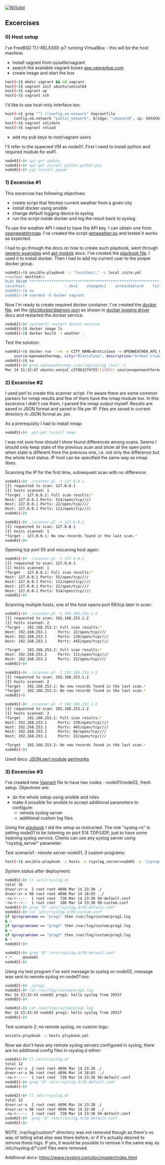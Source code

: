 [![N|Solid](https://cldup.com/dTxpPi9lDf.thumb.png)](https://nodesource.com/products/nsolid)
## Excercises
### 0) Host setup

I've FreeBSD 11.1-RELEASE-p7 running VirtualBox - this will be the host machine. 
  - Install vagrant from sysutils/vagrant
  - search the available vagrant boxes [app.vagrantup.com][vg1] 
  - create image and start the box
```sh
host(~)$ mkdir vagrant && cd vagrant
host(~)$ vagrant init ubuntu/xenial64
host(~)$ vagrant up
host(~)$ vagrant ssh
````
I'd like to use host-only interface too:
```sh
host(~)$ grep "^[ ]*config.vm.network" Vagrantfile
    config.vm.network "public_network", bridge: "vboxnet0", ip: XXXXXXXX
host(~)$ vagrant validate
host(~)$ vagrant reload
```
  - add my pub keys to root/vagrant users

I'll refer to the spawned VM as node01. First I need to install python and required module for ex#1. 
```sh
node01(~)# apt-get update
node01(~)# apt-get install python python-pip
node01(~)# pip install pyowm
```

### 1) Excercise #1
This excercise has following objectives:
- create script that fetches current weather from a given city
- install docker using ansible
- change default logging device to syslog
- run the script inside docker and log the result back to syslog

To use the weather API I need to have the API key. I can obtain one from [openweatehrmap][ow1]. I've created the script [getweather.py][gwpy] and tested it works as expected. 

I had to go through the docs on how to create such playbook, went through [generic examples][pb1] and [apt module][pb2] docs. I've created the [playbook file][pb3]. I used it to install docker. Then I had to add my current user to the proper docker group. 
```sh
node01(~)$ ansible-playbook -i "localhost," -c local /site.yml
<<output omitted>>
PLAY RECAP *********************************************************************
localhost                  : ok=2    changed=1    unreachable=0    failed=0
node01(~)$ su
node01(~)# usermod -G docker vagrant
```
Now I'm ready to create required docker container. I've created the [docker file][df1], set the [/etc/docker/daemon.json][df2] as shown in [docker logging driver][dl1] docs and restarted the docker service. 

```sh
node01(~)# systemctl restart docker.service
node01(~)$ docker image ls
node01(~)$ docker build -t weather .
```
Test the solution:
```sh
node01(~)$ docker run --rm -e CITY_NAME=Bratislava -e OPENWEATHER_API_KEY=xxxxxxxxx weather
    source=openweathermap, city="Bratislava", description="broken clouds", temp=8.88, humidity=57
node01(~)$ su
node01(~)# grep openweathermap /var/log/syslog |tail -1
Mar 14 11:32:47 ubuntu-xenial c57db3274f55[11300]: source=openweathermap, city="Bratislava", description="broken clouds", temp=8.88, humidity=57
```
### 2) Excercise #2
I used perl to create this scanner script. I'm aware there are some common parsers for nmap results and few of them have the nmap module too. In this excersice I didn't use them, I parsed the nmap output myself. Results are saved in JSON format and saved in file per IP. Files are saved in current directory in JSON format as <IP>.jsn. 

As a prerequisity I had to install nmap:
```sh
node01(~)#  apt-get install nmap
```

I was not sure how should I show found differences among scans. Seems I should only keep state of the previous scan and show all the open ports when state is different from the previous one, i.e. not only the difference but the whole host status.
IP host can be specified the same way as nmap does.

Scanning the IP for the first time, subsequent scan with no difference:
```sh
node01(~)# ./scanner.pl -t 127.0.0.1
[I] requested to scan: 127.0.0.1
[I] hosts scanned: 1
*Target - 127.0.0.1: Full scan results:*
Host: 127.0.0.1 Ports: 514/open/tcp////
Host: 127.0.0.1 Ports: 22/open/tcp////
Host: 127.0.0.1 Ports: 111/open/tcp////
node01(~)#

node01(~)# ./scanner.pl -t 127.0.0.1
[I] requested to scan: 127.0.0.1
[I] hosts scanned: 1
*Target - 127.0.0.1: No new records found in the last scan.*
node01(~)#
```
Opening tcp port 55 and rescaning host again:
```sh
node01(~)# ./scanner.pl -t 127.0.0.1
[I] requested to scan: 127.0.0.1
[I] hosts scanned: 1
*Target - 127.0.0.1: Full scan results:*
Host: 127.0.0.1 Ports: 55/open/tcp////
Host: 127.0.0.1 Ports: 111/open/tcp////
Host: 127.0.0.1 Ports: 22/open/tcp////
Host: 127.0.0.1 Ports: 514/open/tcp////
node01(~)#
```

Scanning multiple hosts, one of the host opens port 66/tcp later in scan:
```sh
node01(~)# ./scanner.pl -t 192.168.253.1-2
[I] requested to scan: 192.168.253.1-2
[I] hosts scanned: 2
*Target - 192.168.253.1: Full scan results:*
Host: 192.168.253.1     Ports: 22/open/tcp////
Host: 192.168.253.1     Ports: 139/open/tcp////
Host: 192.168.253.1     Ports: 445/open/tcp////

*Target - 192.168.253.2: Full scan results:*
Host: 192.168.253.2     Ports: 111/open/tcp////
Host: 192.168.253.2     Ports: 22/open/tcp////
node01(~)#

node01(~)# ./scanner.pl -t 192.168.253.1-2
[I] requested to scan: 192.168.253.1-2
[I] hosts scanned: 2
*Target - 192.168.253.1: No new records found in the last scan.*
*Target - 192.168.253.2: No new records found in the last scan.*
node01(~)

node01(~)# ./scanner.pl -t 192.168.253.1-2
[I] requested to scan: 192.168.253.1-2
[I] hosts scanned: 2
*Target - 192.168.253.1: Full scan results:*
Host: 192.168.253.1     Ports: 139/open/tcp////
Host: 192.168.253.1     Ports: 445/open/tcp////
Host: 192.168.253.1     Ports: 66/open/tcp////
Host: 192.168.253.1     Ports: 22/open/tcp////

*Target - 192.168.253.2: No new records found in the last scan.*
node01(~)#
```

Used docs: 
[JSON perl module][pl1]
[perlmonks][pl2]

### 3) Excercise #3
I've created new [Vagrant][vf1] file to have two nodes - node01/node02, fresh setup. Objectives are:
- do the whole setup using ansible and roles
- make it possible for ansible to accept additional parameters to configure:
    - remote syslog server
    - additional custom log files

Using the [playbook][pb4] I did the setup as instructed. The role "syslog-rs" is setting node01 to be listening on port 514 TDP/UDP, just to have some listening syslog service. Clients can use any syslog server using "rsyslog_server" parameter. 

Test scenario1 : remote server node01, 3 custom programs:
```sh
host(~)$ ansible-playbook -i hosts -e rsyslog_server=node01 -e '{cprogs:[prog1,prog2,prog3]}' playbook.yml
```
System status after deployment: 
```sh
node01(~)# ll /etc/rsyslog.d/
total 16
drwxr-xr-x  2 root root 4096 Mar 14 23:30 ./
drwxr-xr-x 96 root root 4096 Mar 14 18:03 ../
-rw-r-----  1 root root  720 Mar 14 23:30 50-default.conf
-rw-r--r--  1 root root  186 Mar 14 23:30 99-custom.conf
node01(~)# grep "@" /etc/rsyslog.d/50-default.conf
node01(~)# cat /etc/rsyslog.d/99-custom.conf
if $programname == "prog1" then /var/log/custom/prog1.log
& ~
if $programname == "prog2" then /var/log/custom/prog2.log
& ~
if $programname == "prog3" then /var/log/custom/prog3.log
& ~
node01(~)#

node02(~)# grep "@" /etc/rsyslog.d/50-default.conf
*.*     @node01
node02(~)#
```
Using my test program I've sent message to syslog on node02, message was sent to remote syslog on node01 too:
```sh
node02(~)# ./prog1
node02(~)# cat /var/log/custom/prog1.log
Mar 14 23:33:43 node02 prog1: hello syslog from 29537
node02(~)#

node01(~)# cat /var/log/custom/prog1.log
Mar 14 23:33:43 node02 prog1: hello syslog from 29537
node01(~)#
```

Test scenario 2: no remote syslog, no custom logs:
```sh
ansible-playbook -i hosts playbook.yml
```

Now we don't have any remote syslog servers configured in syslog, there are no additional config files in rsyslog.d either:
```sh
node01(~)# ll /etc/rsyslog.d/
total 12
drwxr-xr-x  2 root root 4096 Mar 14 23:38 ./
drwxr-xr-x 96 root root 4096 Mar 14 18:03 ../
-rw-r-----  1 root root  720 Mar 14 23:38 50-default.conf
node01(~)# grep "@" /etc/rsyslog.d/50-default.conf
node01(~)#

node02(~)# ll /etc/rsyslog.d/
total 12
drwxr-xr-x  2 root root 4096 Mar 14 23:38 ./
drwxr-xr-x 96 root root 4096 Mar 14 22:48 ../
-rw-r-----  1 root root  720 Mar 14 23:38 50-default.conf
node02(~)#  grep "@" /etc/rsyslog.d/50-default.conf
node02(~)#
```

NOTE: /var/log/custom/* directory was not removed though as there's no way of telling what else was there before, or if it's actually desired to remove these logs. If yes, it would be possible to remove it the same way as /etc/rsyslog.d/*.conf files were removed. 

Additional docs: https://www.rsyslog.com/doc/master/index.html

[vg1]: https://app.vagrantup.com/boxes/search?provider=virtualbox
[ow1]: http://openweathermap.org/appid
[gwpy]:https://github.com/martin-0/pnet/blob/master/exercise1/getweather.py
[pb1]: http://docs.ansible.com/ansible/latest/playbooks_intro.html#playbook-language-example
[pb2]: http://docs.ansible.com/ansible/latest/apt_module.html
[pb3]: https://github.com/martin-0/pnet/blob/master/exercise1/site.yml
[df1]: https://github.com/martin-0/pnet/blob/master/exercise1/Dockerfile
[df2]: https://github.com/martin-0/pnet/blob/master/exercise1/daemon.json
[dl1]: https://docs.docker.com/config/containers/logging/configure/#configure-the-default-logging-driver
[vf1]: https://github.com/martin-0/pnet/blob/master/exercise3/Vagrantfile
[pb4]: https://github.com/martin-0/pnet/blob/master/exercise3/playbook.yml
[rs0]: https://www.rsyslog.com/doc/master/index.html
[pl1]: http://search.cpan.org/~mlehmann/JSON-XS-3.02/XS.pm
[pl2]: http://www.perlmonks.org/?node_id=1130703


